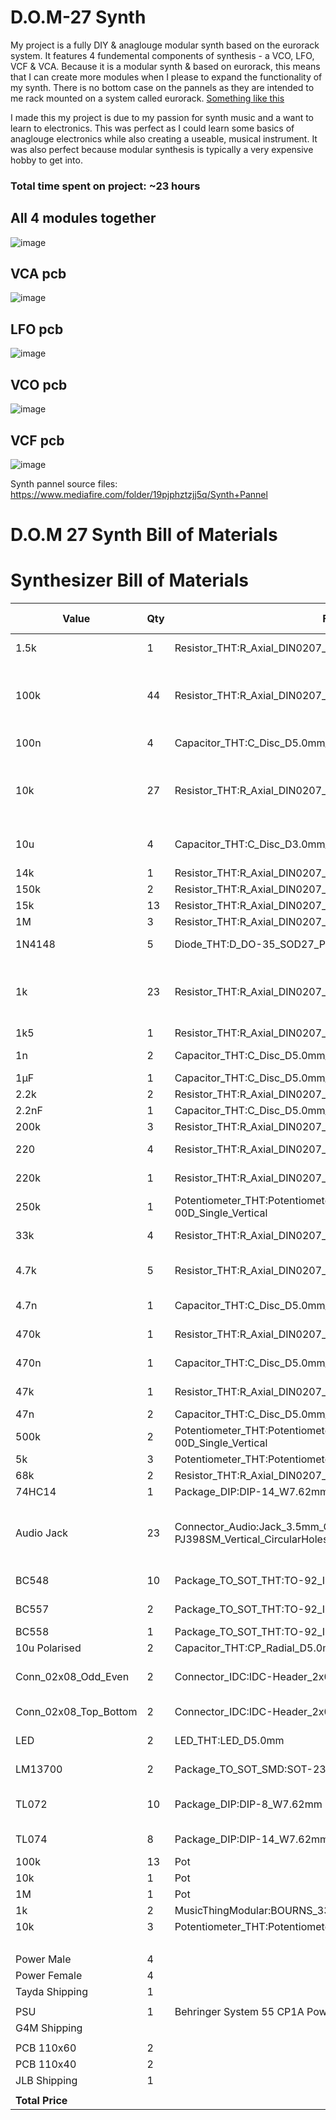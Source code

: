 # D.O.M-27 Synth

My project is a fully DIY & anaglouge modular synth based on the eurorack system. It features 4 fundemental components of synthesis - a VCO, LFO, VCF & VCA. Because it is a modular synth & based on eurorack, this means that I can create more modules when I please to expand the functionality of my synth. There is no bottom case on the pannels as they are intended to me rack mounted on a system called eurorack. [Something like this](https://synthracks.com/shop/12u-studio-case?srsltid=AfmBOooeTvIxWJoqXPR5WksLaoWv1k82hauFViBRm4C1jTSQUN6ccUx9)


I made this my project is due to my passion for synth music and a want to learn to electronics. This was perfect as I could learn some basics of anaglouge electronics while also creating a useable, musical instrument. It was also perfect because modular synthesis is 
typically a very expensive hobby to get into.

### Total time spent on project: ~23 hours

## All 4 modules together 
![image](https://github.com/user-attachments/assets/85197b87-c91b-4e42-b6df-25c2b775514b)
## VCA pcb
![image](https://github.com/user-attachments/assets/37be5d73-dde8-478d-9ac8-0fa493a5fe8e)
## LFO pcb
![image](https://github.com/user-attachments/assets/07191062-0c23-4746-a653-a4278b05967b)
## VCO pcb
![image](https://github.com/user-attachments/assets/17143ab4-50b9-4f06-a48b-001e742754a7)
## VCF pcb
![image](https://github.com/user-attachments/assets/0b74a0ac-cdbf-4b2f-bb67-427607a43b9b)


Synth pannel source files: https://www.mediafire.com/folder/19pjphztzjj5q/Synth+Pannel


# D.O.M 27 Synth Bill of Materials
# Synthesizer Bill of Materials

| Value | Qty | Footprint | Source | Price | Where from |
|-------|-----|-----------|--------|-------|------------|
| 1.5k | 1 | Resistor_THT:R_Axial_DIN0207_L6.3mm_D2.5mm_P7.62mm_Horizontal | DS-20 VCF | 0.12 | Tayda |
| 100k | 44 | Resistor_THT:R_Axial_DIN0207_L6.3mm_D2.5mm_P7.62mm_Horizontal | DOMSynth, DS-20 VCF, Dom LFO, Dom VCA | 1.25 | Tayda |
| 100n | 4 | Capacitor_THT:C_Disc_D5.0mm_W2.5mm_P5.00mm | DS-20 VCF | 0.4 | Tayda |
| 10k | 27 | Resistor_THT:R_Axial_DIN0207_L6.3mm_D2.5mm_P7.62mm_Horizontal | DOMSynth, DS-20 VCF, Dom LFO, Dom VCA | 2.7 | Tayda |
| 10u | 4 | Capacitor_THT:C_Disc_D3.0mm_W1.6mm_P2.50mm | DS-20 VCF, Dom VCA | 0.15 | Tayda |
| 14k | 1 | Resistor_THT:R_Axial_DIN0207_L6.3mm_D2.5mm_P7.62mm_Horizontal | DOMSynth | ---- | |
| 150k | 2 | Resistor_THT:R_Axial_DIN0207_L6.3mm_D2.5mm_P7.62mm_Horizontal | Dom LFO | 0.25 | Tayda |
| 15k | 13 | Resistor_THT:R_Axial_DIN0207_L6.3mm_D2.5mm_P7.62mm_Horizontal | Dom VCA | 0.3 | Tayda |
| 1M | 3 | Resistor_THT:R_Axial_DIN0207_L6.3mm_D2.5mm_P7.62mm_Horizontal | DOMSynth | 0.15 | Tayda |
| 1N4148 | 5 | Diode_THT:D_DO-35_SOD27_P7.62mm_Horizontal | DOMSynth, Dom LFO | 0.05 | Tayda |
| 1k | 23 | Resistor_THT:R_Axial_DIN0207_L6.3mm_D2.5mm_P7.62mm_Horizontal | DOMSynth, DS-20 VCF, Dom LFO, Dom VCA | 0.45 | Tayda |
| 1k5 | 1 | Resistor_THT:R_Axial_DIN0207_L6.3mm_D2.5mm_P7.62mm_Horizontal | DOMSynth | 0.15 | Tayda |
| 1n | 2 | Capacitor_THT:C_Disc_D5.0mm_W2.5mm_P5.00mm | DS-20 VCF | 0.9 | Tayda |
| 1µF | 1 | Capacitor_THT:C_Disc_D5.0mm_W2.5mm_P5.00mm | DOMSynth | 0.12 | Tayda |
| 2.2k | 2 | Resistor_THT:R_Axial_DIN0207_L6.3mm_D2.5mm_P7.62mm_Horizontal | Dom LFO | 0.15 | Tayda |
| 2.2nF | 1 | Capacitor_THT:C_Disc_D5.0mm_W2.5mm_P5.00mm | DOMSynth | 0.06 | Tayda |
| 200k | 3 | Resistor_THT:R_Axial_DIN0207_L6.3mm_D2.5mm_P7.62mm_Horizontal | Dom VCA | 0.12 | Tayda |
| 220 | 4 | Resistor_THT:R_Axial_DIN0207_L6.3mm_D2.5mm_P7.62mm_Horizontal | DS-20 VCF | 0.8 | Tayda |
| 220k | 1 | Resistor_THT:R_Axial_DIN0207_L6.3mm_D2.5mm_P7.62mm_Horizontal | DS-20 VCF | 0.15 | Tayda |
| 250k | 1 | Potentiometer_THT:Potentiometer_Alpha_RD901F-40-00D_Single_Vertical | DOMSynth | 1.29 | Tayda |
| 33k | 4 | Resistor_THT:R_Axial_DIN0207_L6.3mm_D2.5mm_P7.62mm_Horizontal | DOMSynth, Dom VCA | 0.15 | Tayda |
| 4.7k | 5 | Resistor_THT:R_Axial_DIN0207_L6.3mm_D2.5mm_P7.62mm_Horizontal | DS-20 VCF, Dom LFO | 0.15 | Tayda |
| 4.7n | 1 | Capacitor_THT:C_Disc_D5.0mm_W2.5mm_P5.00mm | DS-20 VCF | 0.07 | Tayda |
| 470k | 1 | Resistor_THT:R_Axial_DIN0207_L6.3mm_D2.5mm_P7.62mm_Horizontal | DS-20 VCF | 0.15 | Tayda |
| 470n | 1 | Capacitor_THT:C_Disc_D5.0mm_W2.5mm_P5.00mm | DS-20 VCF | 0.08 | Tayda |
| 47k | 1 | Resistor_THT:R_Axial_DIN0207_L6.3mm_D2.5mm_P7.62mm_Horizontal | DS-20 VCF | 0.15 | Tayda |
| 47n | 2 | Capacitor_THT:C_Disc_D5.0mm_W2.5mm_P5.00mm | Dom LFO | 0.13 | Tayda |
| 500k | 2 | Potentiometer_THT:Potentiometer_Alpha_RD901F-40-00D_Single_Vertical | Dom LFO | 1.34 | Tayda |
| 5k | 3 | Potentiometer_THT:Potentiometer_Bourns_3296P_Horizontal | Dom VCA | 0.18 | Tayda |
| 68k | 2 | Resistor_THT:R_Axial_DIN0207_L6.3mm_D2.5mm_P7.62mm_Horizontal | DOMSynth | 0.15 | Tayda |
| 74HC14 | 1 | Package_DIP:DIP-14_W7.62mm | DOMSynth | 0.66 | Tayda |
| Audio Jack | 23 | Connector_Audio:Jack_3.5mm_QingPu_WQP-PJ398SM_Vertical_CircularHoles | DOMSynth, DS-20 VCF, Dom LFO, Dom VCA | 8.97 | Tayda |
| BC548 | 10 | Package_TO_SOT_THT:TO-92_Inline | DOMSynth, Dom VCA | 0.4 | Tayda |
| BC557 | 2 | Package_TO_SOT_THT:TO-92_Inline | DS-20 VCF | 0.06 | Tayda |
| BC558 | 1 | Package_TO_SOT_THT:TO-92_Inline | DOMSynth | 0.04 | Tayda |
| 10u Polarised | 2 | Capacitor_THT:CP_Radial_D5.0mm_P2.50mm | Dom VCA | 0.06 | Tayda |
| Conn_02x08_Odd_Even | 2 | Connector_IDC:IDC-Header_2x08_P2.54mm_Vertical | DS-20 VCF, Dom VCA | --- | |
| Conn_02x08_Top_Bottom | 2 | Connector_IDC:IDC-Header_2x08_P2.54mm_Vertical | DOMSynth, Dom LFO | --- | |
| LED | 2 | LED_THT:LED_D5.0mm | DS-20 VCF | 0.048 | Tayda |
| LM13700 | 2 | Package_TO_SOT_SMD:SOT-23-5 | DS-20 VCF | 4.7 | Tayda |
| TL072 | 10 | Package_DIP:DIP-8_W7.62mm | DS-20 VCF, Dom VCA | 14.9 | Tayda |
| TL074 | 8 | Package_DIP:DIP-14_W7.62mm | DOMSynth, Dom LFO | 4.72 | Tayda |
| 100k | 13 | Pot | | 8.71 | Tayda |
| 10k | 1 | Pot | | 0.67 | Tayda |
| 1M | 1 | Pot | | 0.67 | Tayda |
| 1k | 2 | MusicThingModular:BOURNS_3362P_TRIMMER | | 0.12 | Tayda |
| 10k | 3 | Potentiometer_THT:Potentiometer_Bourns_3296P_Horizontal | | 0.18 | Tayda |
| | | | | | Tayda |
| Power Male | 4 | | | 1.2 | |
| Power Female | 4 | | | 0.52 | |
| Tayda Shipping | 1 | | | 9.25 | Tayda |
| | | | | | |
| PSU | 1 | Behringer System 55 CP1A Power Supply Module | | 62.56 | Gear4Music |
| G4M Shipping | | | | 2.71 | |
| | | | | | |
| PCB 110x60 | 2 | | | 13 | JLB PCB |
| PCB 110x40 | 2 | | | 11.4 | JLB PCB |
| JLB Shipping | 1 | | | 3.12 | |
| | | | | | |
| **Total Price** | | | | **$160.77** |
